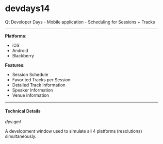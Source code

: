 devdays14
=========

Qt Developer Days - Mobile application - Scheduling for Sessions + Tracks


---

**Platforms:**

- iOS
- Android
- Blackberry


**Features:**

- Session Schedule
- Favorited Tracks per Session
- Detailed Track Information
- Speaker Information
- Venue information



---

#### Technical Details

*dev.qml*

A development window used to simulate all 4 platforms (resolutions) simultaneously.